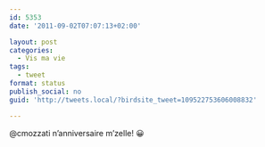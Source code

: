 ```yaml
---
id: 5353
date: '2011-09-02T07:07:13+02:00'

layout: post
categories:
  - Vis ma vie
tags:
  - tweet
format: status
publish_social: no
guid: 'http://tweets.local/?birdsite_tweet=109522753606008832'

---
```


@cmozzati n’anniversaire m’zelle! 😀